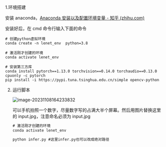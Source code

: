 1.环境搭建

安装 anaconda，[Anaconda 安装以及配置环境变量 - 知乎 (zhihu.com)](https://zhuanlan.zhihu.com/p/358641541)

安装好后，在 cmd 命令行输入下面的命令

```shell
# 创建python虚拟环境
conda create -n lenet_env  python=3.8

# 激活刚才创建的环境
conda activate lenet_env

# 安装第三方库
conda install pytorch==1.13.0 torchvision==0.14.0 torchaudio==0.13.0 cpuonly -c pytorch
pip install -i https://pypi.tuna.tsinghua.edu.cn/simple opencv-python
```

2.  运行脚本

    ![image-20231108164233832](script.assets/image-20231108164233832.png)

    可以手机拍照一个数字，尽量数字写的占满大半个屏幕。然后用图片替换这里的 input.jpg，注意命名必须为 input.jpg

    ```cmd
    # 激活刚才创建的环境
    conda activate lenet_env

    python infer.py #这里infer.py也可以改成绝对路径
    ```
